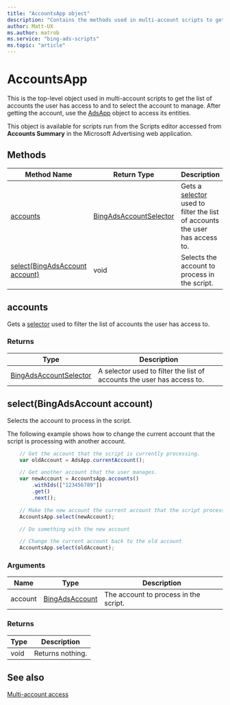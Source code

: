 ```yaml
---
title: "AccountsApp object"
description: "Contains the methods used in multi-account scripts to get the list of managed accounts the user have access to and to select the account to manage."
author: Matt-UX
ms.author: matrob
ms.service: "bing-ads-scripts"
ms.topic: "article"
---
```


# AccountsApp

This is the top-level object used in multi-account scripts to get the list of accounts the user has access to and to select the account to manage. After getting the account, use the [AdsApp](AdsApp.md) object to access its entities.

This object is available for scripts run from the Scripts editor accessed from **Accounts Summary** in the Microsoft Advertising web application.


## Methods

|Method Name|Return Type|Description|
|-|-|-
[accounts](#accounts)|[BingAdsAccountSelector](./BingAdsAccountSelector.md)|Gets a [selector](../concepts/selectors.md) used to filter the list of accounts the user has access to.
[select(BingAdsAccount account)](#select-bingadsaccount-account-)|void|Selects the account to process in the script.


## <a name="accounts"></a>accounts

Gets a [selector](../concepts/selectors.md) used to filter the list of accounts the user has access to. 

### Returns

|Type|Description|
|-|-
[BingAdsAccountSelector](./BingAdsAccountSelector.md)|A selector used to filter the list of accounts the user has access to.


## <a name="select-bingadsaccount-account-"></a>select(BingAdsAccount account)
Selects the account to process in the script.

The following example shows how to change the current account that the script is processing with another account.

```javascript
    // Get the account that the script is currently processing.
    var oldAccount = AdsApp.currentAccount();

    // Get another account that the user manages.
    var newAccount = AccountsApp.accounts()
        .withIds(["123456789"])
        .get()
        .next();

    // Make the new account the current account that the script processes.
    AccountsApp.select(newAccount);

    // Do something with the new account

    // Change the current account back to the old account
    AccountsApp.select(oldAccount);
```

### Arguments
|Name|Type|Description|
|-|-|-
account|[BingAdsAccount](./BingAdsAccount.md)|The account to process in the script.

### Returns
|Type|Description|
|-|-
void|Returns nothing.


## See also

[Multi-account access](../guides/multi-account-access.md)

